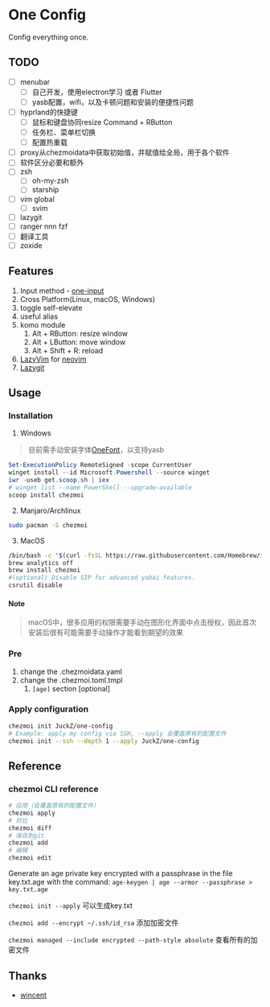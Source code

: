 # One Config

Config everything once.

## TODO

- [ ] menubar
  - [ ] 自己开发，使用electron学习 或者 Flutter
  - [ ] yasb配置，wifi，以及卡顿问题和安装的便捷性问题
- [ ] hyprland的快捷键
  - [ ] 鼠标和键盘协同resize Command + RButton
  - [ ] 任务栏、菜单栏切换
  - [ ] 配置热重载
- [ ] proxy从chezmoidata中获取初始值，并赋值给全局，用于各个软件
- [ ] 软件区分必要和额外
- [ ] zsh
  - [ ] oh-my-zsh
  - [ ] starship
- [ ] vim global
  - [ ] svim
- [ ] lazygit
- [ ] ranger nnn fzf
- [ ] 翻译工具
- [ ] zoxide

## Features

1. Input method - [one-input](https://github.com/JuckZ/one-input)
2. Cross Platform(Linux, macOS, Windows)
3. toggle self-elevate
4. useful alias
5. komo module
   1. Alt + RButton: resize window
   2. Alt + LButton: move window
   3. Alt + Shift + R: reload
6. [LazyVim](https://www.lazyvim.org/) for [neovim](https://neovim.io/)
7. [Lazygit](https://github.com/jesseduffield/lazygit)

## Usage

### Installation

1. Windows

> 目前需手动安装字体[OneFont](https://github.com/JuckZ/one-font)，以支持yasb

```powershell
Set-ExecutionPolicy RemoteSigned -scope CurrentUser
winget install --id Microsoft.Powershell --source winget
iwr -useb get.scoop.sh | iex
# winget list --name PowerShell --upgrade-available
scoop install chezmoi
```

2. Manjaro/Archlinux

```sh
sudo pacman -S chezmoi
```

3. MacOS

```sh
/bin/bash -c "$(curl -fsSL https://raw.githubusercontent.com/Homebrew/install/HEAD/install.sh)"
brew analytics off
brew install chezmoi
#(optional) Disable SIP for advanced yabai features.
csrutil disable
```

#### Note

> macOS中，很多应用的权限需要手动在图形化界面中点击授权，因此首次安装后很有可能需要手动操作才能看到期望的效果

### Pre

1. change the .chezmoidata.yaml
2. change the .chezmoi.toml.tmpl
   1. `[age]` section [optional]

### Apply configuration

```bash
chezmoi init JuckZ/one-config
# Example: apply my config via SSH, --apply 会覆盖原有的配置文件
chezmoi init --ssh --depth 1 --apply JuckZ/one-config
```

## Reference

### chezmoi CLI reference

```sh
# 应用（会覆盖原有的配置文件）
chezmoi apply
# 对比
chezmoi diff
# 保存到git
chezmoi add 
# 编辑
chezmoi edit
```

Generate an age private key encrypted with a passphrase in the file key.txt.age with the command:
`age-keygen | age --armor --passphrase > key.txt.age`

`chezmoi init --apply` 可以生成key.txt

`chezmoi add --encrypt ~/.ssh/id_rsa` 添加加密文件

`chezmoi managed --include encrypted --path-style absolute` 查看所有的加密文件

## Thanks

- [wincent](https://github.com/wincent/wincent)